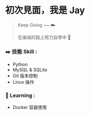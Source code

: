 # 初次見面，我是 Jay

> Keep Going ~~   :cloud:

> 在後端的路上努力自學中 :blue_book:

### :black_nib: ​技能 Skill :

+ Python
+ MySQL & SQLite
+ Git 版本控制
+ Linux 操作

### :book: Learning :

+ Docker 容器使用







